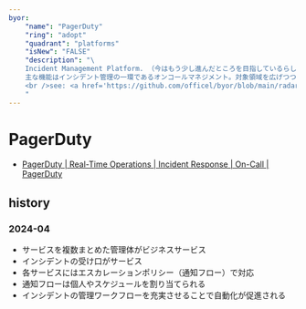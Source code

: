```yaml
---
byor:
    "name": "PagerDuty"
    "ring": "adopt"
    "quadrant": "platforms"
    "isNew": "FALSE"
    "description": "\
    Incident Management Platform. （今はもう少し進んだところを目指しているらしい）\
    主な機能はインシデント管理の一環であるオンコールマネジメント。対象領域を広げつつある。
    <br />see: <a href='https://github.com/officel/byor/blob/main/radar/platforms/pagerduty.md'>note</a>\
    "
---
```


# PagerDuty

- [PagerDuty | Real-Time Operations | Incident Response | On-Call | PagerDuty](https://www.pagerduty.com/)

## history

### 2024-04

- サービスを複数まとめた管理体がビジネスサービス
- インシデントの受け口がサービス
- 各サービスにはエスカレーションポリシー（通知フロー）で対応
- 通知フローは個人やスケジュールを割り当てられる
- インシデントの管理ワークフローを充実させることで自動化が促進される
